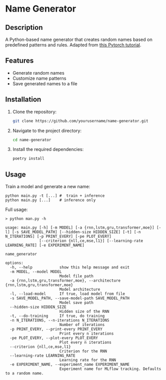 # Name Generator
## Description
A Python-based name generator that creates random names based on predefined patterns and rules.
Adapted from [this Pytorch tutorial](https://pytorch.org/tutorials/intermediate/char_rnn_generation_tutorial.html).

## Features
- Generate random names
- Customize name patterns
- Save generated names to a file

## Installation
1. Clone the repository:
    ```bash
    git clone https://github.com/yourusername/name-generator.git
    ```
2. Navigate to the project directory:
    ```bash
    cd name-generator
    ```
3. Install the required dependencies:
    ```bash
    poetry install
    ```

## Usage

Train a model and generate a new name:

```
python main.py -t [...] #  train + inference
python main.py [...]    # inference only
```

Full usage:

```
> python man.py -h

usage: main.py [-h] [-m MODEL] [-a {rnn,lstm,gru,transformer,moe}] [-l] [-s SAVE_MODEL_PATH] [--hidden-size HIDDEN_SIZE] [-t] [-n N_ITERATIONS] [-p PRINT_EVERY] [-pe PLOT_EVERY]
               [--criterion {nll,ce,mse,l1}] [--learning-rate LEARNING_RATE] [-e EXPERIMENT_NAME]

name_generator

options:
  -h, --help            show this help message and exit
  -m MODEL, --model MODEL
                        Model file path
  -a {rnn,lstm,gru,transformer,moe}, --architecture {rnn,lstm,gru,transformer,moe}
                        Model architecture
  -l, --load-model      If true, load model from file
  -s SAVE_MODEL_PATH, --save-model-path SAVE_MODEL_PATH
                        Model save path
  --hidden-size HIDDEN_SIZE
                        Hidden size of the RNN
  -t, --do-training     If true, do training
  -n N_ITERATIONS, --n-iterations N_ITERATIONS
                        Number of iterations
  -p PRINT_EVERY, --print-every PRINT_EVERY
                        Print every n iterations
  -pe PLOT_EVERY, --plot-every PLOT_EVERY
                        Plot every n iterations
  --criterion {nll,ce,mse,l1}
                        Criterion for the RNN
  --learning-rate LEARNING_RATE
                        Learning rate for the RNN
  -e EXPERIMENT_NAME, --experiment_name EXPERIMENT_NAME
                        Experiment name for MLflow tracking. Defaults to a random name.
```